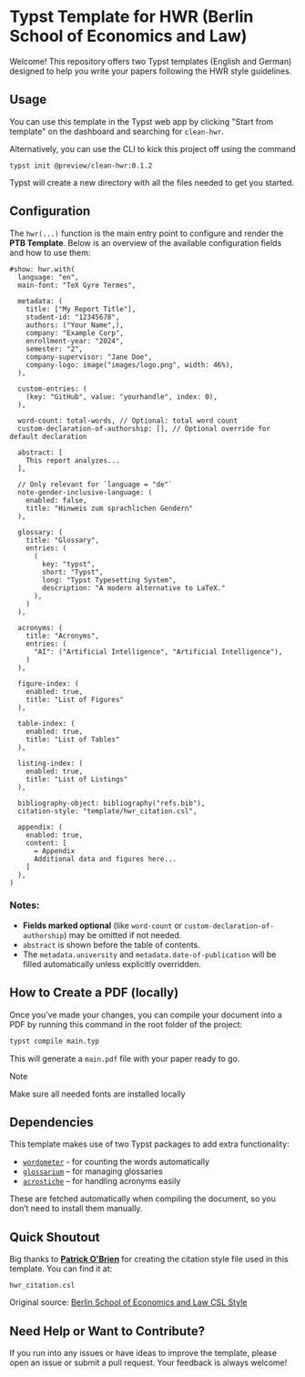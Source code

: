 # Typst Template for HWR (Berlin School of Economics and Law)

Welcome! This repository offers two Typst templates (English and German) designed to help you write your papers following the HWR style guidelines.

## Usage
You can use this template in the Typst web app by clicking "Start from template"
on the dashboard and searching for `clean-hwr`.

Alternatively, you can use the CLI to kick this project off using the command
```
typst init @preview/clean-hwr:0.1.2
```

Typst will create a new directory with all the files needed to get you started.

## Configuration
The `hwr(...)` function is the main entry point to configure and render the **PTB Template**. Below is an overview of the available configuration fields and how to use them:

```typst
#show: hwr.with(
  language: "en",
  main-font: "TeX Gyre Termes",

  metadata: (
    title: ["My Report Title"],
    student-id: "12345678",
    authors: ("Your Name",),
    company: "Example Corp",
    enrollment-year: "2024",
    semester: "2",
    company-supervisor: "Jane Doe",
    company-logo: image("images/logo.png", width: 46%),
  ),

  custom-entries: (
    (key: "GitHub", value: "yourhandle", index: 0),
  ),

  word-count: total-words, // Optional: total word count
  custom-declaration-of-authorship: [], // Optional override for default declaration

  abstract: [
    This report analyzes...
  ],

  // Only relevant for `language = "de"`
  note-gender-inclusive-language: (
    enabled: false,
    title: "Hinweis zum sprachlichen Gendern"
  ),

  glossary: (
    title: "Glossary",
    entries: (
      (
        key: "typst",
        short: "Typst",
        long: "Typst Typesetting System",
        description: "A modern alternative to LaTeX."
      ),
    )
  ),

  acronyms: (
    title: "Acronyms",
    entries: (
      "AI": ("Artificial Intelligence", "Artificial Intelligence"),
    )
  ),

  figure-index: (
    enabled: true,
    title: "List of Figures"
  ),

  table-index: (
    enabled: true,
    title: "List of Tables"
  ),

  listing-index: (
    enabled: true,
    title: "List of Listings"
  ),

  bibliography-object: bibliography("refs.bib"),
  citation-style: "template/hwr_citation.csl",

  appendix: (
    enabled: true,
    content: [
      = Appendix
      Additional data and figures here...
    ]
  ),
)
```

### Notes:
* **Fields marked optional** (like `word-count` or `custom-declaration-of-authorship`) may be omitted if not needed.
* `abstract` is shown before the table of contents.
* The `metadata.university` and `metadata.date-of-publication` will be filled automatically unless explicitly overridden.

## How to Create a PDF (locally)
Once you’ve made your changes, you can compile your document into a PDF by running this command in the root folder of the project:

```bash
typst compile main.typ
```

This will generate a `main.pdf` file with your paper ready to go.

> [!NOTE]
> Make sure all needed fonts are installed locally

## Dependencies
This template makes use of two Typst packages to add extra functionality:

* [`wordometer`](https://typst.app/universe/package/wordometer) - for counting the words automatically
* [`glossarium`](https://typst.app/universe/package/glossarium/) – for managing glossaries
* [`acrostiche`](https://typst.app/universe/package/acrostiche/) – for handling acronyms easily

These are fetched automatically when compiling the document, so you don’t need to install them manually.

## Quick Shoutout
Big thanks to [**Patrick O'Brien**](https://github.com/POBrien333) for creating the citation style file used in this template. You can find it at:

```
hwr_citation.csl
```

Original source: [Berlin School of Economics and Law CSL Style](https://github.com/citation-style-language/styles/blob/master/berlin-school-of-economics-and-law-international-marketing-management.csl)

## Need Help or Want to Contribute?
If you run into any issues or have ideas to improve the template, please open an issue or submit a pull request. Your feedback is always welcome!

